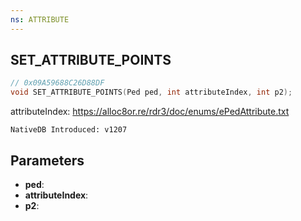 ```yaml
---
ns: ATTRIBUTE
---
```

## SET_ATTRIBUTE_POINTS

```c
// 0x09A59688C26D88DF
void SET_ATTRIBUTE_POINTS(Ped ped, int attributeIndex, int p2);
```

attributeIndex: https://alloc8or.re/rdr3/doc/enums/ePedAttribute.txt

```
NativeDB Introduced: v1207
```

## Parameters
* **ped**:
* **attributeIndex**:
* **p2**:
